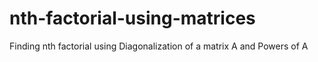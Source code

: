 # nth-factorial-using-matrices
Finding nth factorial using Diagonalization of a matrix A and Powers of A
